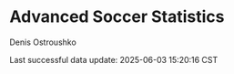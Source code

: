 # Advanced Soccer Statistics
Denis Ostroushko

<!-- gfm -->

Last successful data update: 2025-06-03 15:20:16 CST
